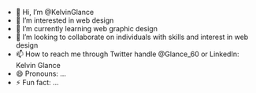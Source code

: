 - 👋 Hi, I’m @KelvinGlance
- 👀 I’m interested in web design 
- 🌱 I’m currently learning web graphic design 
- 💞️ I’m looking to collaborate on individuals with skills and interest in web design 
- 📫 How to reach me through Twitter handle @Glance_60 or LinkedIn: Kelvin Glance 
- 😄 Pronouns: ...
- ⚡ Fun fact: ...

<!---
KelvinGlance/KelvinGlance is a ✨ special ✨ repository because its `README.md` (this file) appears on your GitHub profile.
You can click the Preview link to take a look at your changes.
--->
